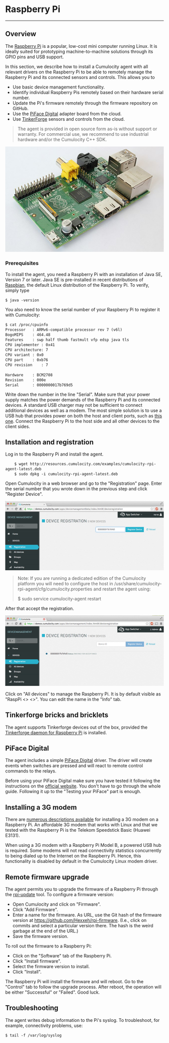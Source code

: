 # Raspberry Pi

-----------------------------------

## Overview

The [Raspberry Pi](http://en.wikipedia.org/wiki/Raspberry_Pi) is a popular, low-cost mini computer running Linux. It is ideally suited for prototyping machine-to-machine solutions through its GPIO pins and USB support.

In this section, we describe how to install a Cumulocity agent with all relevant drivers on the Raspberry Pi to be able to remotely manage the Raspberry Pi and its connected sensors and controls. This allows you to

* Use basic device management functionality.
* Identify individual Raspberry Pis remotely based on their hardware serial number.
* Update the Pi's firmware remotely through the firmware repository on GitHub.
* Use the [PiFace Digital](http://www.element14.com/community/docs/DOC-52857/l/piface-digital-for-raspberry-pi) adapter board from the cloud.
* Use [TinkerForge](/guides/images/devices/tinkerforge) sensors and controls from the cloud.

> The agent is provided in open source form as-is without support or warranty. For commercial use, we recommend to use industrial hardware and/or the Cumulocity C++ SDK.

![Raspberry Pi image](images/640px-RaspberryPi.jpg)

### Prerequisites

To install the agent, you need a Raspberry Pi with an installation of Java SE, Version 7 or later. Java SE is pre-installed in recent distributions of [Raspbian](http://www.raspberrypi.org/downloads), the default Linux distribution of the Raspberry Pi. To verify, simply type

```shell
$ java -version
```

You also need to know the serial number of your Raspberry Pi to register it with Cumulocity:

```shell
$ cat /proc/cpuinfo
Processor	: ARMv6-compatible processor rev 7 (v6l)
BogoMIPS	: 464.48
Features	: swp half thumb fastmult vfp edsp java tls
CPU implementer	: 0x41
CPU architecture: 7
CPU variant	: 0x0
CPU part	: 0xb76
CPU revision	: 7

Hardware	: BCM2708
Revision	: 000e
Serial		: 0000000017b769d5
```

Write down the number in the line "Serial". Make sure that your power supply matches the power demands of the Raspberry Pi and its connected devices. A standard USB charger may not be sufficient to connect additional devices as well as a modem. The most simple solution is to use a USB hub that provides power on both the host and client ports, such as [this one](http://www.logilink.eu/showproduct/UA0085.htm). Connect the Raspberry Pi to the host side and all other devices to the client sides.

## Installation and registration

Log in to the Raspberry Pi and install the agent.

```shell
	$ wget http://resources.cumulocity.com/examples/cumulocity-rpi-agent-latest.deb
	$ sudo dpkg -i cumulocity-rpi-agent-latest.deb
```

Open Cumulocity in a web browser and go to the "Registration" page. Enter the serial number that you wrote down in the previous step and click "Register Device".

![Register device](images/deviceregistration.png)

> Note: If you are running a dedicated edition of the Cumulocity platform you will need to configure the host in /usr/share/cumulocity-rpi-agent/cfg/cumulocity.properties and restart the agent using:
>
>	$ sudo service cumulocity-agent restart

After that accept the registration.

![Accept device](images/deviceacceptance.png)

Click on "All devices" to manage the Raspberry Pi. It is by default visible as "RaspPi <<hardware model>> <<serial number>>". You can edit the name in the "Info" tab.

## Tinkerforge bricks and bricklets

The agent supports Tinkerforge devices out of the box, provided the [Tinkerforge daemon for Raspberry Pi](http://www.tinkerforge.com/de/doc/Embedded/Raspberry_Pi.html) is installed.

## PiFace Digital

The agent includes a simple [PiFace Digital](http://www.element14.com/community/docs/DOC-52857/l/piface-digital-for-raspberry-pi) driver. The driver will create events when switches are pressed and will react to remote control commands to the relays.

Before using your PiFace Digital make sure you have tested it following the instructions on the [official website](http://www.piface.org.uk/guides/Install_PiFace_Software/). You don't have to go through the whole guide. Following it up to the "Testing your PiFace" part is enough.

## Installing a 3G modem

There are [numerous descriptions available](http://www.thefanclub.co.za/how-to/how-setup-usb-3g-modem-raspberry-pi-using-usbmodeswitch-and-wvdial) for installing a 3G modem on a Raspberry Pi. An affordable 3G modem that works with Linux and that we tested with the Raspberry Pi is the Telekom Speedstick Basic (Huawei E3131).

When using a 3G modem with a Raspberry Pi Model B, a powered USB hub is required. Some modems will not read connectivity statistics concurrently to being dialed up to the Internet on the Raspberry Pi. Hence, this functionality is disabled by default in the Cumulocity Linux modem driver.

## Remote firmware upgrade

The agent permits you to upgrade the firmware of a Raspberry Pi through the [rpi-update](https://github.com/Hexxeh/rpi-update) tool. To configure a firmware version:

* Open Cumulocity and click on "Firmware".
* Click "Add Firmware".
* Enter a name for the firmware. As URL, use the Git hash of the firmware version at https://github.com/Hexxeh/rpi-firmware. (I.e., click on commits and select a particular version there. The hash is the weird garbage at the end of the URL.)
* Save the firmware version.

To roll out the firmware to a Raspberry Pi:

* Click on the "Software" tab of the Raspberry Pi.
* Click "Install firmware".
* Select the firmware version to install.
* Click "Install".

The Raspberry Pi will install the firmware and will reboot. Go to the "Control" tab to follow the upgrade process. After reboot, the operation will be either "Successful" or "Failed". Good luck.

## Troubleshooting

The agent writes debug information to the Pi's syslog. To troubleshoot, for example, connectivity problems, use:

```shell
$ tail -f /var/log/syslog
```
